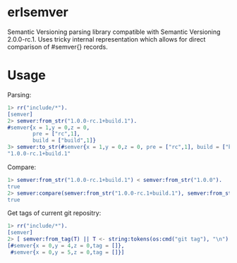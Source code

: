 erlsemver
=========

Semantic Versioning parsing library compatible with Semantic
Versioning 2.0.0-rc.1. Uses tricky internal representation which
allows for direct comparison of #semver{} records.

Usage
=====

Parsing:
```erlang
1> rr("include/*").
[semver]
2> semver:from_str("1.0.0-rc.1+build.1").
#semver{x = 1,y = 0,z = 0,
        pre = ["rc",1],
        build = ["build",1]}
3> semver:to_str(#semver{x = 1,y = 0,z = 0, pre = ["rc",1], build = ["build",1]}).
"1.0.0-rc.1+build.1"
```

Compare:
```erlang
1> semver:from_str("1.0.0-rc.1+build.1") < semver:from_str("1.0.0").
true
2> semver:compare(semver:from_str("1.0.0-rc.1+build.1"), semver:from_str("1.0.0")).
true
```

Get tags of current git repositry:

```erlang
1> rr("include/*").
[semver]
2> [ semver:from_tag(T) || T <- string:tokens(os:cmd("git tag"), "\n") ].
[#semver{x = 0,y = 4,z = 0,tag = []},
 #semver{x = 0,y = 5,z = 0,tag = []}]
```

